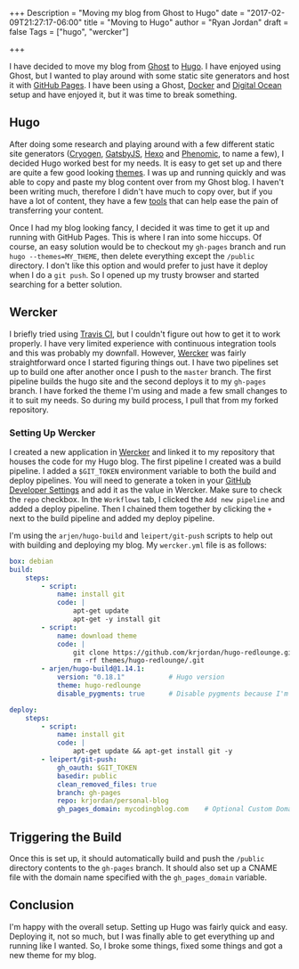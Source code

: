 +++
Description = "Moving my blog from Ghost to Hugo"
date = "2017-02-09T21:27:17-06:00"
title = "Moving to Hugo"
author = "Ryan Jordan"
draft = false
Tags = ["hugo", "wercker"]

+++

I have decided to move my blog from [Ghost](https://ghost.org/) to [Hugo](https://gohugo.io/). I have enjoyed using Ghost, but I wanted to play around with some static site generators and host it with [GitHub Pages](https://pages.github.com/). I have been using a Ghost, [Docker](http://docker.io) and [Digital Ocean](http://digitalocean.com) setup and have enjoyed it, but it was time to break something.

## Hugo

After doing some research and playing around with a few different static site generators ([Cryogen](http://cryogenweb.org/), [GatsbyJS](https://github.com/gatsbyjs/gatsby), [Hexo](https://hexo.io) and [Phenomic](https://phenomic.io), to name a few), I decided Hugo worked best for my needs. It is easy to get set up and there are quite a few good looking [themes](http://themes.gohugo.io/). I was up and running quickly and was able to copy and paste my blog content over from my Ghost blog. I haven't been writing much, therefore I didn't have much to copy over, but if you have a lot of content, they have a few [tools](https://gohugo.io/tools/) that can help ease the pain of transferring your content.

Once I had my blog looking fancy, I decided it was time to get it up and running with GitHub Pages. This is where I ran into some hiccups. Of course, an easy solution would be to checkout my <code class="language-none">gh-pages</code> branch and run <code class="language-none">hugo \-\-themes=MY_THEME</code>, then delete everything except the <code class="language-none">/public</code> directory. I don't like this option and would prefer to just have it deploy when I do a <code class="language-git">git push</code>. So I opened up my trusty browser and started searching for a better solution.

## Wercker

I briefly tried using [Travis CI](https://travis-ci.org/), but I couldn't figure out how to get it to work properly. I have very limited experience with continuous integration tools and this was probably my downfall. However, [Wercker](http://www.wercker.com/) was fairly straightforward once I started figuring things out. I have two pipelines set up to build one after another once I push to the <code class="language-none">master</code> branch. The first pipeline builds the hugo site and the second deploys it to my <code class="language-none">gh-pages</code> branch. I have forked the theme I'm using and made a few small changes to it to suit my needs. So during my build process, I pull that from my forked repository.

### Setting Up Wercker

I created a new application in [Wercker](http://www.wercker.com/) and linked it to my repository that houses the code for my Hugo blog. The first pipeline I created was a build pipeline. I added a <code class="language-none">$GIT_TOKEN</code> environment variable to both the build and deploy pipelines. You will need to generate a token in your [GitHub Developer Settings](https://github.com/settings/tokens) and add it as the value in Wercker. Make sure to check the <code class="language-none">repo</code> checkbox. In the <code class="language-none">Workflows</code> tab, I clicked the <code class="language-none">Add new pipeline</code> and added a deploy pipeline. Then I chained them together by clicking the <code class="language-none">+</code> next to the build pipeline and added my deploy pipeline.

I'm using the <code class="language-none">arjen/hugo-build</code> and <code class="language-none">leipert/git-push</code> scripts to help out with building and deploying my blog. My <code class="language-none">wercker.yml</code> file is as follows:

```yaml
box: debian
build:
	steps:
		- script:
			name: install git
			code: |
				apt-get update
				apt-get -y install git
		- script:
			name: download theme
			code: |
				git clone https://github.com/krjordan/hugo-redlounge.git themes/hugo-redlounge
				rm -rf themes/hugo-redlounge/.git
		- arjen/hugo-build@1.14.1:
			version: "0.18.1" 			# Hugo version
			theme: hugo-redlounge
			disable_pygments: true		# Disable pygments because I'm using Prism.js

deploy:
	steps:
		- script:
			name: install git
			code: |
				apt-get update && apt-get install git -y
		- leipert/git-push:
			gh_oauth: $GIT_TOKEN
			basedir: public
			clean_removed_files: true
			branch: gh-pages
			repo: krjordan/personal-blog
			gh_pages_domain: mycodingblog.com    # Optional Custom Domain
```

## Triggering the Build

Once this is set up, it should automatically build and push the <code class="language-none">/public</code> directory contents to the <code class="language-none">gh-pages</code> branch. It should also set up a CNAME file with the domain name specified with the <code class="language-none">gh_pages_domain</code> variable.

## Conclusion

I'm happy with the overall setup. Setting up Hugo was fairly quick and easy. Deploying it, not so much, but I was finally able to get everything up and running like I wanted. So, I broke some things, fixed some things and got a new theme for my blog.
